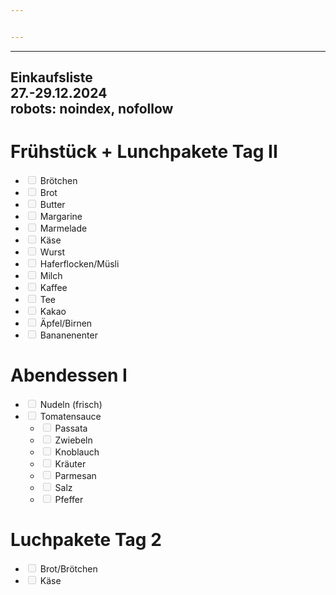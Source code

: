 ```yaml
---


---
```


<hr>
<h2 id="einkaufsliste27.-29.12.2024robots-noindex-nofollow">Einkaufsliste<br>
27.-29.12.2024<br>
robots: noindex, nofollow</h2>
<h1 id="frühstück--lunchpakete-tag-ii">Frühstück + Lunchpakete Tag II</h1>
<ul>
<li class="task-list-item"><input type="checkbox" class="task-list-item-checkbox" disabled=""> Brötchen</li>
<li class="task-list-item"><input type="checkbox" class="task-list-item-checkbox" disabled=""> Brot</li>
<li class="task-list-item"><input type="checkbox" class="task-list-item-checkbox" disabled=""> Butter</li>
<li class="task-list-item"><input type="checkbox" class="task-list-item-checkbox" disabled=""> Margarine</li>
<li class="task-list-item"><input type="checkbox" class="task-list-item-checkbox" disabled=""> Marmelade</li>
<li class="task-list-item"><input type="checkbox" class="task-list-item-checkbox" disabled=""> Käse</li>
<li class="task-list-item"><input type="checkbox" class="task-list-item-checkbox" disabled=""> Wurst</li>
<li class="task-list-item"><input type="checkbox" class="task-list-item-checkbox" disabled=""> Haferflocken/Müsli</li>
<li class="task-list-item"><input type="checkbox" class="task-list-item-checkbox" disabled=""> Milch</li>
<li class="task-list-item"><input type="checkbox" class="task-list-item-checkbox" disabled=""> Kaffee</li>
<li class="task-list-item"><input type="checkbox" class="task-list-item-checkbox" disabled=""> Tee</li>
<li class="task-list-item"><input type="checkbox" class="task-list-item-checkbox" disabled=""> Kakao</li>
<li class="task-list-item"><input type="checkbox" class="task-list-item-checkbox" disabled=""> Äpfel/Birnen</li>
<li class="task-list-item"><input type="checkbox" class="task-list-item-checkbox" disabled=""> Bananenenter</li>
</ul>
<h1 id="abendessen-i">Abendessen I</h1>
<ul>
<li class="task-list-item"><input type="checkbox" class="task-list-item-checkbox" disabled=""> Nudeln (frisch)</li>
<li class="task-list-item"><input type="checkbox" class="task-list-item-checkbox" disabled=""> Tomatensauce
<ul>
<li class="task-list-item"><input type="checkbox" class="task-list-item-checkbox" disabled=""> Passata</li>
<li class="task-list-item"><input type="checkbox" class="task-list-item-checkbox" disabled=""> Zwiebeln</li>
<li class="task-list-item"><input type="checkbox" class="task-list-item-checkbox" disabled=""> Knoblauch</li>
<li class="task-list-item"><input type="checkbox" class="task-list-item-checkbox" disabled=""> Kräuter</li>
<li class="task-list-item"><input type="checkbox" class="task-list-item-checkbox" disabled=""> Parmesan</li>
<li class="task-list-item"><input type="checkbox" class="task-list-item-checkbox" disabled=""> Salz</li>
<li class="task-list-item"><input type="checkbox" class="task-list-item-checkbox" disabled=""> Pfeffer</li>
</ul>
</li>
</ul>
<h1 id="luchpakete-tag-2">Luchpakete Tag 2</h1>
<ul>
<li class="task-list-item"><input type="checkbox" class="task-list-item-checkbox" disabled=""> Brot/Brötchen</li>
<li class="task-list-item"><input type="checkbox" class="task-list-item-checkbox" disabled=""> Käse</li>
</ul>

